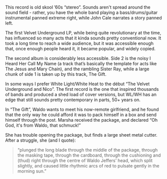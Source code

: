 This record is old skool ’60s “stereo”. Sounds aren't spread around the sound field - rather, you have the whole band playing a bass/drums/guitar instrumental panned extreme right, while John Cale narrates a story panned left.

The first Velvet Underground LP, while being quite revolutionary at the time, has influenced so many acts that it kinda sounds pretty conventional now.  It took a long time to reach a wide audience, but it was accessible enough that, once enough people heard it, it became popular, and widely copied.

The second album is considerably less accessible. Side 2 is the noisy I Heard Her Call My Name (a track that’s basically the template for acts like The Jesus and Mary Chain), and the rambling Sister Ray, while a large chunk of side 1 is taken up by this track, The Gift.

In some ways I prefer White Light/White Heat to the début “The Velvet Underground and Nico”. The first record is the one that inspired thousands of bands and produced a shed load of cover versions, but WL/WH has an edge that still sounds pretty contemporary in parts, 50+ years on.

In “The Gift”, Waldo wants to meet his now-remote girlfriend, and he found that the only way he could afford it was to pack himself in a box and send himself through the post.  Marsha received the package, and declared “Oh God, it's from Waldo, that schmuck!”

She has trouble opening the package, but finds a large sheet metal cutter. After a struggle, she (and I quote):

> “plunged the long blade through the middle of the package, through the masking tape, through the cardboard, through the cushioning and (thud) right through the centre of Waldo Jeffers’ head, which split slightly, and caused little rhythmic arcs of red to pulsate gently in the morning sun.”

